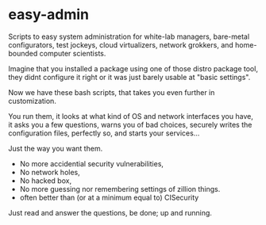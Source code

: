 # easy-admin
Scripts to easy system administration for white-lab managers, bare-metal configurators, test jockeys, cloud virtualizers, network grokkers, and home-bounded computer scientists.

Imagine that you installed a package using one of those distro package tool, they didnt 
configure it right or it was just barely usable at "basic settings".

Now we have these bash scripts, that takes you even further in customization.

You run them,
it looks at what kind of OS and network interfaces you have,
it asks you a few questions, warns you of bad choices,
securely writes the configuration files, perfectly so,
and starts your services...

Just the way you want them.

* No more accidential security vulnerabilities,
* No network holes,
* No hacked box,
* No more guessing nor remembering settings of zillion things.
* often better than (or at a minimum equal to) CISecurity

Just read and answer the questions, be done; up and running.
